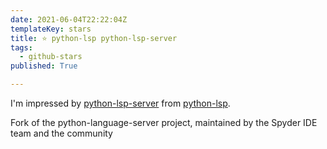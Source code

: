 ```yaml
---
date: 2021-06-04T22:22:04Z
templateKey: stars
title: ⭐ python-lsp python-lsp-server
tags:
  - github-stars
published: True

---
```


I'm impressed by [python-lsp-server](https://github.com/python-lsp/python-lsp-server) from [python-lsp](https://github.com/python-lsp).

Fork of the python-language-server project, maintained by the Spyder IDE team and the community
